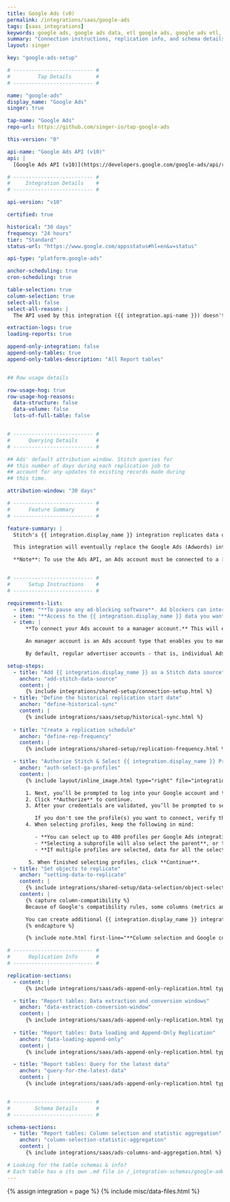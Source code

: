 ```yaml
---
title: Google Ads (v0)
permalink: /integrations/saas/google-ads
tags: [saas_integrations]
keywords: google ads, google ads data, etl google ads, google ads etl, google ads schema
summary: "Connection instructions, replication info, and schema details for Stitch's Google Ads integration."
layout: singer

key: "google-ads-setup"

# -------------------------- #
#         Tap Details        #
# -------------------------- #

name: "google-ads"
display_name: "Google Ads"
singer: true

tap-name: "Google Ads"
repo-url: https://github.com/singer-io/tap-google-ads

this-version: "0"

api-name: "Google Ads API (v10)"
api: |
  [Google Ads API (v10)](https://developers.google.com/google-ads/api/reference/rpc/v10/overview){:target='new'}

# -------------------------- #
#     Integration Details    #
# -------------------------- #

api-version: "v10"

certified: true

historical: "30 days"
frequency: "24 hours"
tier: "Standard"
status-url: "https://www.google.com/appsstatus#hl=en&v=status"

api-type: "platform.google-ads"

anchor-scheduling: true
cron-scheduling: true

table-selection: true
column-selection: true
select-all: false
select-all-reason: |
  The API used by this integration ({{ integration.api-name }}) doesn't support selecting all fields due to compatibility rules.

extraction-logs: true
loading-reports: true

append-only-integration: false
append-only-tables: true
append-only-tables-description: "All Report tables"


## Row usage details

row-usage-hog: true
row-usage-hog-reasons:
  data-structure: false
  data-volume: false
  lots-of-full-table: false


# -------------------------- #
#      Querying Details      #
# -------------------------- #

## Ads' default attribution window. Stitch queries for
## this number of days during each replication job to
## account for any updates to existing records made during 
## this time.

attribution-window: "30 days"

# -------------------------- #
#      Feature Summary       #
# -------------------------- #

feature-summary: |
  Stitch's {{ integration.display_name }} integration replicates data using the {{ integration.api | flatify | strip }}. Refer to the [Schema](#schema) section for a list of objects available for replication.

  This integration will eventually replace the Google Ads (Adwords) integration.

  **Note**: To use the Ads API, an Ads account must be connected to a [manager account](#setup-requirements).


# -------------------------- #
#      Setup Instructions    #
# -------------------------- #

requirements-list:
  - item: "**To pause any ad-blocking software**. Ad blockers can interfere with pop-ups, which are used in Google authorization and may prevent authorization from successfully completing."
  - item: "**Access to the {{ integration.display_name }} data you want to replicate**. Before beginning, verify that the user creating the integration has access to the reports you want to replicate."
  - item: |
      **To connect your Ads account to a manager account.** This will ensure your account has access to the Ads API, thereby allowing Stitch to query for and extract data.

      An manager account is an Ads account type that enables you to manage several Ads accounts under a single login. Think of manager accounts as trees: they can branch out to individual accounts or even other manager accounts. [Read more about manager accounts here](https://support.google.com/google-ads/answer/6139186).

      By default, regular advertiser accounts - that is, individual Ads accounts - don't have access to the Ads API. To gain access, they must be linked to an manager account. If you don't have an manager account, [create one using these instructions](https://support.google.com/google-ads/answer/7459399){:target="new"} and then link it to your Ads account [by following these steps](https://support.google.com/google-ads/answer/7459601).

setup-steps:
  - title: "Add {{ integration.display_name }} as a Stitch data source"
    anchor: "add-stitch-data-source"
    content: |
      {% include integrations/shared-setup/connection-setup.html %}
  - title: "Define the historical replication start date"
    anchor: "define-historical-sync"
    content: |
      {% include integrations/saas/setup/historical-sync.html %}
  
  - title: "Create a replication schedule"
    anchor: "define-rep-frequency"
    content: |
      {% include integrations/shared-setup/replication-frequency.html %}

  - title: "Authorize Stitch & Select {{ integration.display_name }} Profiles"
    anchor: "auth-select-ga-profiles"
    content: |
      {% include layout/inline_image.html type="right" file="integrations/select-adwords-profiles.png" alt="Selecting Google Ads profiles." max-width="400px" %}

      1. Next, you’ll be prompted to log into your Google account and to approve Stitch’s access to your Google Ads data. **Note: We will only ever read your data.**
      2. Click **Authorize** to continue.
      3. After your credentials are validated, you’ll be prompted to select the {{ integration.display_name }} profile(s) you want to connect to Stitch.

         If you don't see the profile(s) you want to connect, verify that you have completed the [setup requirements](#setup-requirements).
      4. When selecting profiles, keep the following in mind:

         - **You can select up to 400 profiles per Google Ads integration**. If you need to replicate data from more than 400 profiles, you should create additional {{ integration.display_name }} integrations in your Stitch account.
         - **Selecting a subprofile will also select the parent**, or top-level profile. If you de-select the top-level profile, you will be unable to select any subprofiles.
         - **If multiple profiles are selected, data for all the selected profiles will map to the same table in your destination.** For example: If two profiles are selected and the `accounts` table is tracked, account data for both profiles will be replicated into the `accounts` table. This is applicable to every table selected in the next step.

       5. When finished selecting profiles, click **Continue**.
  - title: "Set objects to replicate"
    anchor: "setting-data-to-replicate"
    content: |
      {% include integrations/shared-setup/data-selection/object-selection.html %}
    content: |
      {% capture column-compatibility %}
      Because of Google's compatibility rules, some columns (metrics and segments) can't be tracked together. As you select columns to track, incompatible fields will automatically be greyed out.

      You can create additional {{ integration.display_name }} integrations if you need to track incompatible columns. The resulting table names will still be the same (ex: `account_performance_report`) but the data will reside in different schemas in your data warehouse.
      {% endcapture %}

      {% include note.html first-line="**Column selection and Google compatibility rules**" content=column-compatibility %}

# -------------------------- #
#      Replication Info      #
# -------------------------- #

replication-sections:
  - content: |
      {% include integrations/saas/ads-append-only-replication.html type="table-types" %}

  - title: "Report tables: Data extraction and conversion windows"
    anchor: "data-extraction-conversion-window"
    content: |
      {% include integrations/saas/ads-append-only-replication.html type="report-tables" %}
      
  - title: "Report tables: Data loading and Append-Only Replication"
    anchor: "data-loading-append-only"
    content: |
      {% include integrations/saas/ads-append-only-replication.html type="data-loading" %}

  - title: "Report tables: Query for the latest data"
    anchor: "query-for-the-latest-data"
    content: |
      {% include integrations/saas/ads-append-only-replication.html type="append-only-query" %}


# -------------------------- #
#        Schema Details      #
# -------------------------- #

schema-sections:
  - title: "Report tables: Column selection and statistic aggregation"
    anchor: "column-selection-statistic-aggregation"
    content: |
      {% include integrations/saas/ads-columns-and-aggregation.html %}

# Looking for the table schemas & info?
# Each table has a its own .md file in /_integration-schemas/google-adwords
---
```

{% assign integration = page %}
{% include misc/data-files.html %}